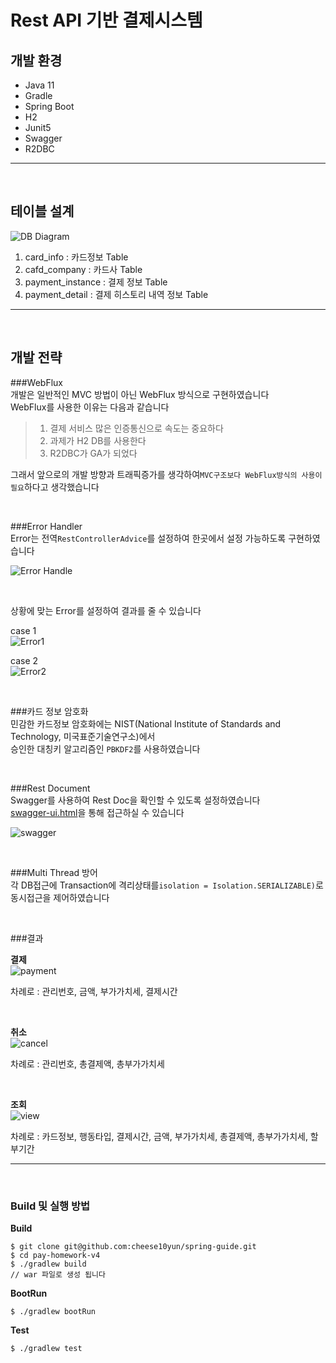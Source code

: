 # Rest API 기반 결제시스템

## 개발 환경
* Java 11
* Gradle
* Spring Boot
* H2
* Junit5
* Swagger
* R2DBC
---
<br/>

## 테이블 설계
![DB Diagram](./assert/diagram.png)
1. card_info : 카드정보 Table
2. cafd_company : 카드사 Table
3. payment_instance : 결제 정보 Table
4. payment_detail : 결제 히스토리 내역 정보 Table
---
<br/>

## 개발 전략  
###WebFlux  
개발은 일반적인 MVC 방법이 아닌 WebFlux 방식으로 구현하였습니다  
WebFlux를 사용한 이유는 다음과 같습니다  

>1. 결제 서비스 많은 인증통신으로 속도는 중요하다     
>2. 과제가 H2 DB를 사용한다  
>3. R2DBC가 GA가 되었다  

그래서 앞으로의 개발 방향과 트래픽증가를 생각하여`MVC구조보다 WebFlux방식의 사용이 필요`하다고 생각했습니다  

<br/>

###Error Handler  
Error는 전역`RestControllerAdvice`를 설정하여 한곳에서 설정 가능하도록 구현하였습니다  

 ![Error Handle](./assert/error-code.PNG)
 
 <br/>
 
 상황에 맞는 Error를 설정하여 결과를 줄 수 있습니다  
 
 case 1  
 ![Error1](./assert/error1.PNG)  
 
  case 2  
  ![Error2](./assert/error2.PNG)

<br/>

###카드 정보 암호화  
민감한 카드정보 암호화에는 NIST(National Institute of Standards and Technology, 미국표준기술연구소)에서  
승인한 대칭키 알고리즘인 `PBKDF2`를 사용하였습니다  

<br/>

###Rest Document  
Swagger를 사용하여 Rest Doc을 확인할 수 있도록 설정하였습니다  
[swagger-ui.html](localhost:8080/swagger-ui.html)을 통해 접근하실 수 있습니다  

![swagger](./assert/swagger.PNG)

<br/>

###Multi Thread 방어  
각 DB접근에 Transaction에 격리상태를`isolation = Isolation.SERIALIZABLE)`로 동시접근을 제어하였습니다

<br/>

###결과  

**결제**  
![payment](./assert/payment.PNG)  

차례로 : 관리번호, 금액, 부가가치세, 결제시간  

<br/>

**취소**  
![cancel](./assert/cancel.PNG)  

차례로 : 관리번호, 총결제액, 총부가가치세  

<br/>

**조회**  
![view](./assert/view.PNG)  

차례로 : 카드정보, 행동타입, 결제시간, 금액, 부가가치세, 총결제액, 총부가가치세, 할부기간  

---
<br/>

### Build 및 실행 방법
**Build**
```text
$ git clone git@github.com:cheese10yun/spring-guide.git
$ cd pay-homework-v4
$ ./gradlew build
// war 파일로 생성 됩니다
```

**BootRun**
```text
$ ./gradlew bootRun
```

**Test**
```text
$ ./gradlew test
```